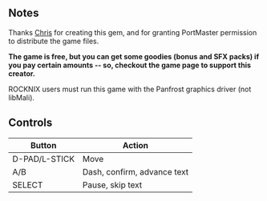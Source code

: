 ## Notes

Thanks [Chris](https://chrislsound.itch.io) for creating this gem, and for granting PortMaster permission to distribute the game files.

**The game is free, but you can get some goodies (bonus and SFX packs) if you pay certain amounts -- so, checkout the game page to support this creator.**

ROCKNIX users must run this game with the Panfrost graphics driver (not libMali).


## Controls

| Button        | Action                      |
| ------------- | --------------------------- |
| D-PAD/L-STICK | Move                        |
| A/B           | Dash, confirm, advance text |
| SELECT        | Pause, skip text            |
